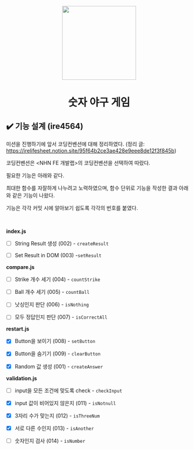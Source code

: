 <p align="middle" >
  <img width="200px;" src="https://github.com/woowacourse/javascript-baseball-precourse/blob/main/images/baseball_icon.png?raw=true"/>
</p>
<h1 align="middle">숫자 야구 게임</h1>

## ✔️ 기능 설계 (ire4564)

미션을 진행하기에 앞서 코딩컨벤션에 대해 정리하였다. (정리 글: https://irelifesheet.notion.site/95f64b2ce3ae428e9eee8de12f3f845b) <br/>

코딩컨벤션은 <NHN FE 개발랩>의 코딩컨벤션을 선택하여 따랐다. <br/>

필요한 기능은 아래와 같다. <br/>

최대한 함수를 자잘하게 나누려고 노력하였으며, 함수 단위로 기능을 작성한 결과 아래와 같은 기능이 나왔다. <br/>

기능은 각각 커밋 시에 알아보기 쉽도록 각각의 번호를 붙였다.<br/>



<br/>

<b>index.js</b>

- [ ] String Result 생성 (002) - `createResult`

- [ ] Set Result in DOM (003) -`setResult`

<b>compare.js</b>

- [ ] Strike 개수 세기 (004) - `countStrike`

- [ ] Ball 개수 세기 (005) - `countBall`

- [ ] 낫싱인지 판단 (006) - `isNothing`

- [ ] 모두 정답인지 판단 (007) - `isCorrectAll`

<b>restart.js</b>

- [X] Button을 보이기 (008) - `setButton`

- [X] Button을 숨기기 (009) - `clearButton`

- [X] Random 값 생성 (001) - `createAnswer`

<b>validation.js</b>

- [ ] input을 모든 조건에 맞도록 check - `checkInput` 

- [X] input 값이 비어있지 않은지 (011) - `isNotnull`

- [X] 3자리 수가 맞는지 (012) - `isThreeNum`

- [X] 서로 다른 수인지 (013) - `isAnother`

- [ ]  숫자인지 검사 (014) - `isNumber`

